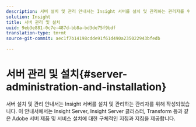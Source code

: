 ```yaml
---
description: 서버 설치 및 관리 안내서는 Insight 서버를 설치 및 관리하는 관리자를 위해 작성되었습니다. 이 안내서에서는 Insight Server, Insight Server 클러스터, Transform 등과 같은 Adobe 서버 제품 및 서비스 설치에 대한 구체적인 지침과 지침을 제공합니다.
solution: Insight
title: 서버 관리 및 설치
uuid: 9eb3e881-0c7e-487d-bb8a-bd3de75f9bdf
translation-type: tm+mt
source-git-commit: aec1f7b14198cdde91f61d490a235022943bfedb

---
```



# 서버 관리 및 설치{#server-administration-and-installation}

서버 설치 및 관리 안내서는 Insight 서버를 설치 및 관리하는 관리자를 위해 작성되었습니다. 이 안내서에서는 Insight Server, Insight Server 클러스터, Transform 등과 같은 Adobe 서버 제품 및 서비스 설치에 대한 구체적인 지침과 지침을 제공합니다.

